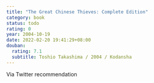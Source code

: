 ```yaml
---
title: "The Great Chinese Thieves: Complete Edition"
category: book
status: todo
rating: 0
year: 2004-10-19
date: 2022-02-20 19:41:29+08:00
douban:
  rating: 7.1
  subtitle: Toshio Takashima / 2004 / Kodansha
---
```


Via Twitter recommendation
